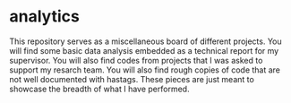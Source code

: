 # analytics

This repository serves as a miscellaneous board of different projects. You will find some basic data analysis embedded as a technical report for my supervisor.
You will also find codes from projects that I was asked to support my resarch team. You will also find rough copies of code that are not well documented with hastags. 
These pieces are just meant to showcase the breadth of what I have performed.
